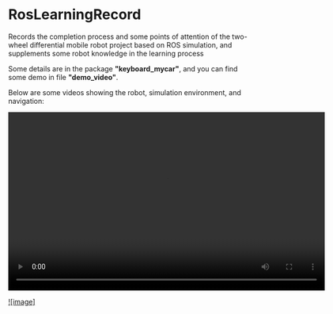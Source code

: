 # RosLearningRecord
Records the completion process and some points of attention of the two-wheel differential mobile robot project based on ROS simulation, and supplements some robot knowledge in the learning process

Some details are in the package **"keyboard_mycar"**, and you can find some demo in file **"demo_video"**.    

Below are some videos showing the robot, simulation environment, and navigation:  

<video width="640" height="360" controls>
  <source src="https://raw.githubusercontent.com/zjutony/RosLearningRecord/main/demo_video/mycar.mp4" type="video/mp4">
  Your browser does not support the video tag.
</video>

[![image]](demo_video/env.png)




